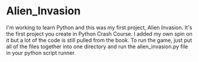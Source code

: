# Alien_Invasion
I'm working to learn Python and this was my first project, Alien Invasion.  It's the first project you create in Python Crash Course. 
I added my own spin on it but a lot of the code is still pulled from the book.  To run the game, just put all of the files together into one directory and run the alien_invasion.py file in your python script runner.

